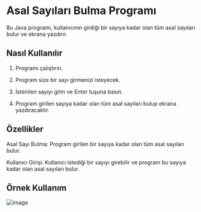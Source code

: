 # Asal Sayıları Bulma Programı
Bu Java programı, kullanıcının girdiği bir sayıya kadar olan tüm asal sayıları bulur ve ekrana yazdırır.

## Nasıl Kullanılır
1. Programı çalıştırın.

2. Program size bir sayı girmenizi isteyecek.

3. İstenilen sayıyı girin ve Enter tuşuna basın.

4. Program girilen sayıya kadar olan tüm asal sayıları bulup ekrana yazdıracaktır.

## Özellikler
Asal Sayı Bulma: Program girilen bir sayıya kadar olan tüm asal sayıları bulur.

Kullanıcı Girişi: Kullanıcı istediği bir sayıyı girebilir ve program bu sayıya kadar olan asal sayıları bulur.

## Örnek Kullanım

![image](https://github.com/esmanur-karatas/javaAlgorithmExamples/assets/83882274/14a3b2bc-66fa-4098-94e9-a4601d4e9e42)
